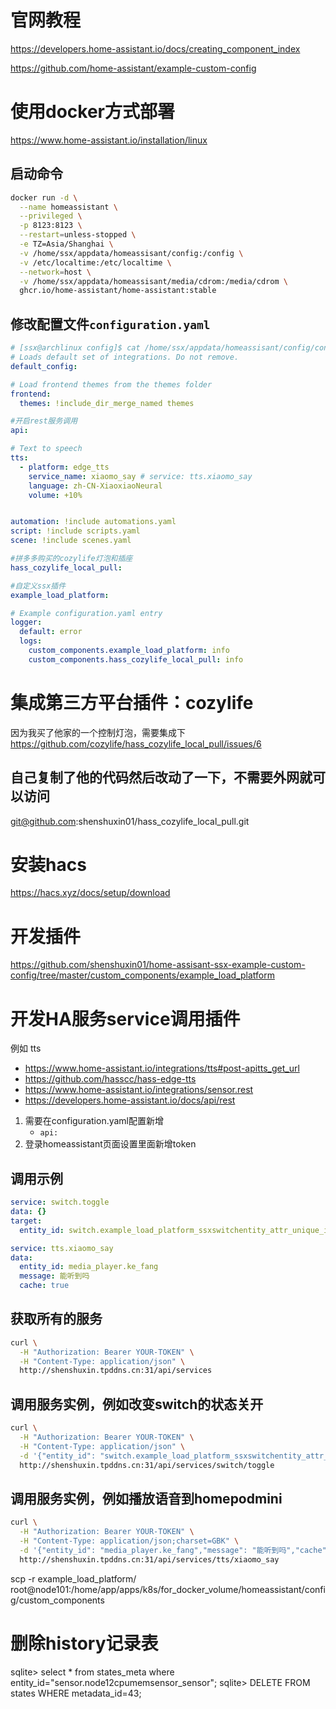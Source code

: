 # 官网教程
https://developers.home-assistant.io/docs/creating_component_index

https://github.com/home-assistant/example-custom-config

# 使用docker方式部署
https://www.home-assistant.io/installation/linux

## 启动命令
```sh
docker run -d \
  --name homeassistant \
  --privileged \
  -p 8123:8123 \
  --restart=unless-stopped \
  -e TZ=Asia/Shanghai \
  -v /home/ssx/appdata/homeassisant/config:/config \
  -v /etc/localtime:/etc/localtime \
  --network=host \
  -v /home/ssx/appdata/homeassisant/media/cdrom:/media/cdrom \
  ghcr.io/home-assistant/home-assistant:stable
```
## 修改配置文件`configuration.yaml`
```yaml
# [ssx@archlinux config]$ cat /home/ssx/appdata/homeassisant/config/configuration.yaml 
# Loads default set of integrations. Do not remove.
default_config:

# Load frontend themes from the themes folder
frontend:
  themes: !include_dir_merge_named themes

#开启rest服务调用
api:

# Text to speech
tts:
  - platform: edge_tts
    service_name: xiaomo_say # service: tts.xiaomo_say
    language: zh-CN-XiaoxiaoNeural
    volume: +10%


automation: !include automations.yaml
script: !include scripts.yaml
scene: !include scenes.yaml

#拼多多购买的cozylife灯泡和插座
hass_cozylife_local_pull:

#自定义ssx插件
example_load_platform:

# Example configuration.yaml entry
logger:
  default: error
  logs:
    custom_components.example_load_platform: info
    custom_components.hass_cozylife_local_pull: info
```

# 集成第三方平台插件：cozylife
因为我买了他家的一个控制灯泡，需要集成下
https://github.com/cozylife/hass_cozylife_local_pull/issues/6
## 自己复制了他的代码然后改动了一下，不需要外网就可以访问
git@github.com:shenshuxin01/hass_cozylife_local_pull.git

# 安装hacs
https://hacs.xyz/docs/setup/download

# 开发插件
https://github.com/shenshuxin01/home-assisant-ssx-example-custom-config/tree/master/custom_components/example_load_platform

# 开发HA服务service调用插件
例如 tts
- https://www.home-assistant.io/integrations/tts#post-apitts_get_url
- https://github.com/hasscc/hass-edge-tts
- https://www.home-assistant.io/integrations/sensor.rest
- https://developers.home-assistant.io/docs/api/rest

1. 需要在configuration.yaml配置新增
    - `api:`
2. 登录homeassistant页面设置里面新增token

## 调用示例
```yaml
service: switch.toggle
data: {}
target:
  entity_id: switch.example_load_platform_ssxswitchentity_attr_unique_id

service: tts.xiaomo_say
data:
  entity_id: media_player.ke_fang
  message: 能听到吗
  cache: true
```
## 获取所有的服务
<!-- -H "Authorization: Bearer <ACCESS TOKEN>" -->
```sh
curl \
  -H "Authorization: Bearer YOUR-TOKEN" \
  -H "Content-Type: application/json" \
  http://shenshuxin.tpddns.cn:31/api/services
```

## 调用服务实例，例如改变switch的状态关开
```sh
curl \
  -H "Authorization: Bearer YOUR-TOKEN" \
  -H "Content-Type: application/json" \
  -d '{"entity_id": "switch.example_load_platform_ssxswitchentity_attr_unique_id"}' \
  http://shenshuxin.tpddns.cn:31/api/services/switch/toggle

```

## 调用服务实例，例如播放语音到homepodmini
```sh
curl \
  -H "Authorization: Bearer YOUR-TOKEN" \
  -H "Content-Type: application/json;charset=GBK" \
  -d '{"entity_id": "media_player.ke_fang","message": "能听到吗","cache": true}' \
  http://shenshuxin.tpddns.cn:31/api/services/tts/xiaomo_say

```


scp -r example_load_platform/ root@node101:/home/app/apps/k8s/for_docker_volume/homeassistant/config/custom_components

# 删除history记录表
sqlite> select * from states_meta where entity_id="sensor.node12cpumemsensor_sensor"; 
sqlite> DELETE FROM states WHERE metadata_id=43; 
